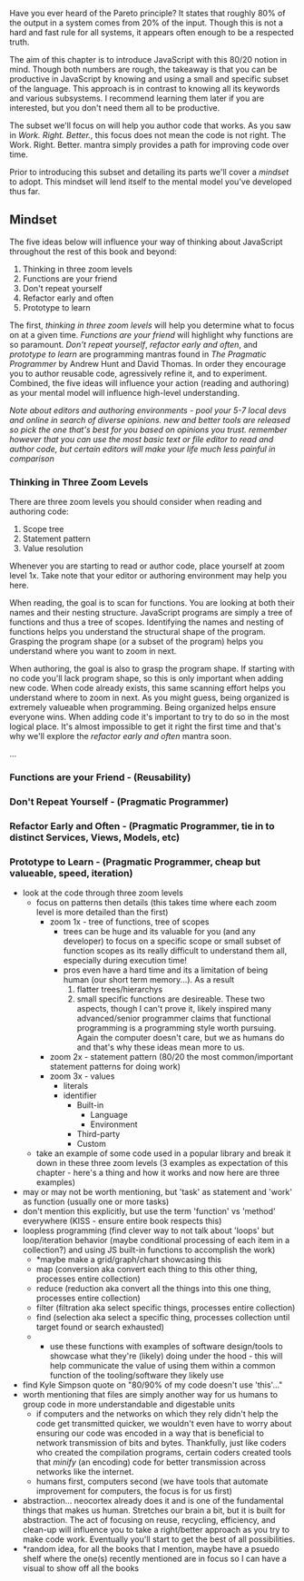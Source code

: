 Have you ever heard of the Pareto principle? It states that roughly 80% of the output in a system comes from 20% of the input. Though this is not a hard and fast rule for all systems, it appears often enough to be a respected truth.

The aim of this chapter is to introduce JavaScript with this 80/20 notion in mind. Though both numbers are rough, the takeaway is that you can be productive in JavaScript by knowing and using a small and specific subset of the language. This approach is in contrast to knowing all its keywords and various subsystems. I recommend learning them later if you are interested, but you don't need them all to be productive.

The subset we'll focus on will help you author code that works. As you saw in *Work. Right. Better.*, this focus does not mean the code is not right. The Work. Right. Better. mantra simply provides a path for improving code over time.

Prior to introducing this subset and detailing its parts we'll cover a *mindset* to adopt. This mindset will lend itself to the mental model you've developed thus far.

## Mindset

The five ideas below will influence your way of thinking about JavaScript throughout the rest of this book and beyond:

1. Thinking in three zoom levels
2. Functions are your friend
3. Don't repeat yourself
4. Refactor early and often
5. Prototype to learn

The first, *thinking in three zoom levels* will help you determine what to focus on at a given time. *Functions are your friend* will highlight why functions are so paramount. *Don't repeat yourself*, *refactor early and often*, and *prototype to learn* are programming mantras found in *The Pragmatic Programmer* by Andrew Hunt and David Thomas. In order they encourage you to author reusable code, agressively refine it, and to experiment. Combined, the five ideas will influence your action (reading and authoring) as your mental model will influence high-level understanding.

*Note about editors and authoring environments - pool your 5-7 local devs and online in search of diverse opinions. new and better tools are released so pick the one that's best for you based on opinions you trust. remember however that you can use the most basic text or file editor to read and author code, but certain editors will make your life much less painful in comparison*

### Thinking in Three Zoom Levels

There are three zoom levels you should consider when reading and authoring code:

1. Scope tree
2. Statement pattern
3. Value resolution

Whenever you are starting to read or author code, place yourself at zoom level 1x. Take note that your editor or authoring environment may help you here.

When reading, the goal is to scan for functions. You are looking at both their names and their nesting structure. JavaScript programs are simply a tree of functions and thus a tree of scopes. Identifying the names and nesting of functions helps you understand the structural shape of the program. Grasping the program shape (or a subset of the program) helps you understand where you want to zoom in next.

When authoring, the goal is also to grasp the program shape. If starting with no code you'll lack program shape, so this is only important when adding new code. When code already exists, this same scanning effort helps you understand where to zoom in next. As you might guess, being organized is extremely valueable when programming. Being organized helps ensure everyone wins. When adding code it's important to try to do so in the most logical place. It's almost impossible to get it right the first time and that's why we'll explore the *refactor early and often* mantra soon.

...

### Functions are your Friend - (Reusability)
### Don't Repeat Yourself - (Pragmatic Programmer)
### Refactor Early and Often - (Pragmatic Programmer, tie in to distinct Services, Views, Models, etc) 
### Prototype to Learn - (Pragmatic Programmer, cheap but valueable, speed, iteration)

- look at the code through three zoom levels
	- focus on patterns then details (this takes time where each zoom level is more detailed than the first)
		- zoom 1x - tree of functions, tree of scopes
			- trees can be huge and its valuable for you (and any developer) to focus on a specific scope or small subset of function scopes as its really difficult to understand them all, especially during execution time!
			- pros even have a hard time and its a limitation of being human (our short term memory...). As a result
				1) flatter trees/hierarchys
				2) small specific functions are desireable.
					These two aspects, though I can't prove it, likely inspired many advanced/senior programmer claims that functional programming is a programming style worth pursuing. Again the computer doesn't care, but we as humans do and that's why these ideas mean more to us.
		- zoom 2x - statement pattern (80/20 the most common/important statement patterns for doing work)
		- zoom 3x - values 
			- literals
			- identifier
				- Built-in
					- Language
					- Environment
				- Third-party
				- Custom
	- take an example of some code used in a popular library and break it down in these three zoom levels (3 examples as expectation of this chapter - here's a thing and how it works and now here are three examples)
- may or may not be worth mentioning, but 'task' as statement and 'work' as function (usually one or more tasks)
- don't mention this explicitly, but use the term 'function' vs 'method' everywhere (KISS - ensure entire book respects this)
- loopless programming (find clever way to not talk about 'loops' but loop/iteration behavior (maybe conditional processing of each item in a collection?) and using JS built-in functions to accomplish the work)
	- *maybe make a grid/graph/chart showcasing this
	- map (conversion aka convert each thing to this other thing, processes entire collection)
	- reduce (reduction aka convert all the things into this one thing, processes entire collection)
	- filter (filtration aka select specific things, processes entire collection)
	- find (selection aka select a specific thing, processes collection until target found or search exhausted)
	- * use these functions with examples of software design/tools to showcase what they're (likely) doing under the hood - this will help communicate the value of using them within a common function of the tooling/software they likely use
- find Kyle Simpson quote on "80/90% of my code doesn't use 'this'..."
- worth mentioning that files are simply another way for us humans to group code in more understandable and digestable units
	- if computers and the networks on which they rely didn't help the code get transmitted quicker, we wouldn't even have to worry about ensuring our code was encoded in a way that is beneficial to network transmission of bits and bytes. Thankfully, just like coders who created the compilation programs, certain coders created tools that *minify* (an encoding) code for better transmission across networks like the internet.
	- humans first, computers second (we have tools that automate improvement for computers, the focus is for us first)
- abstraction... neocortex already does it and is one of the fundamental things that makes us human. Stretches our brain a bit, but it is built for abstraction. The act of focusing on reuse, recycling, efficiency, and clean-up will influence you to take a right/better approach as you try to make code work. Eventually you'll start to get the best of all possibilities.
- *random idea, for all the books that I mention, maybe have a psuedo shelf where the one(s) recently mentioned are in focus so I can have a visual to show off all the books


